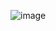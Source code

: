 ![image](https://github.com/Alahnah/credit-risk-classification/assets/132726623/50c83b94-f420-452b-8ace-7d4378b90b28)







